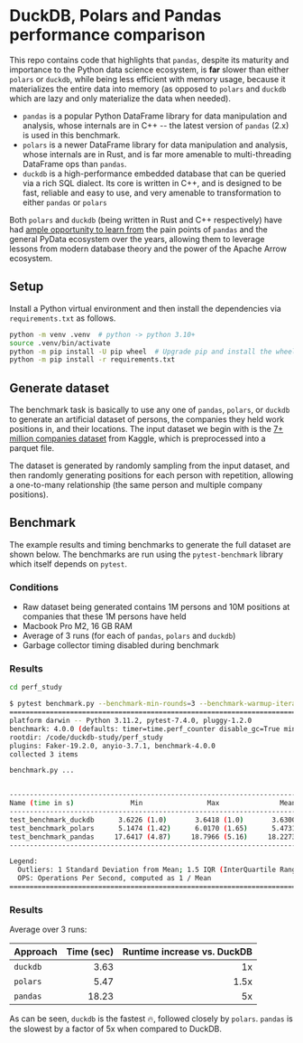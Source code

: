 # DuckDB, Polars and Pandas performance comparison

This repo contains code that highlights that `pandas`, despite its maturity and importance to the Python data science ecosystem, is **far** slower than either `polars` or `duckdb`, while being less efficient with memory usage, because it materializes the entire data into memory (as opposed to `polars` and `duckdb` which are lazy and only materialize the data when needed).

* `pandas` is a popular Python DataFrame library for data manipulation and analysis, whose internals are in C++ -- the latest version of `pandas` (2.x) is used in this benchmark.
* `polars` is a newer DataFrame library for data manipulation and analysis, whose internals are in Rust, and is far more amenable to multi-threading DataFrame ops than `pandas`.
* `duckdb` is a high-performance embedded database that can be queried via a rich SQL dialect. Its core is written in C++, and is designed to be fast, reliable and easy to use, and very amenable to transformation to either `pandas` or `polars`

Both `polars` and `duckdb` (being written in Rust and C++ respectively) have had [ample opportunity to learn from](https://twitter.com/datapythonista/status/1692452584785580111) the pain points of `pandas` and the general PyData ecosystem over the years, allowing them to leverage lessons from modern database theory and the power of the Apache Arrow ecosystem.

## Setup

Install a Python virtual environment and then install the dependencies via `requirements.txt` as follows.

```sh
python -m venv .venv  # python -> python 3.10+
source .venv/bin/activate
python -m pip install -U pip wheel  # Upgrade pip and install the wheel package first
python -m pip install -r requirements.txt
```

## Generate dataset

The benchmark task is basically to use any one of `pandas`, `polars`, or `duckdb` to generate an artificial dataset of persons, the companies they held work positions in, and their locations. The input dataset we begin with is the [7+ million companies dataset](https://www.kaggle.com/datasets/peopledatalabssf/free-7-million-company-dataset) from Kaggle, which is preprocessed into a parquet file.

The dataset is generated by randomly sampling from the input dataset, and then randomly generating positions for each person with repetition, allowing a one-to-many relationship (the same person and multiple company positions).

## Benchmark

The example results and timing benchmarks to generate the full dataset are shown below. The benchmarks are run using the `pytest-benchmark` library which itself depends on `pytest`.

### Conditions

* Raw dataset being generated contains 1M persons and 10M positions at companies that these 1M persons have held
* Macbook Pro M2, 16 GB RAM
* Average of 3 runs (for each of `pandas`, `polars` and `duckdb`)
* Garbage collector timing disabled during benchmark

### Results

```sh
cd perf_study
```


```sh
$ pytest benchmark.py --benchmark-min-rounds=3 --benchmark-warmup-iterations=2 --benchmark-disable-gc
===================================================================================================== test session starts =====================================================================================================
platform darwin -- Python 3.11.2, pytest-7.4.0, pluggy-1.2.0
benchmark: 4.0.0 (defaults: timer=time.perf_counter disable_gc=True min_rounds=3 min_time=0.000005 max_time=1.0 calibration_precision=10 warmup=False warmup_iterations=2)
rootdir: /code/duckdb-study/perf_study
plugins: Faker-19.2.0, anyio-3.7.1, benchmark-4.0.0
collected 3 items                                                                                                                                                                                                             

benchmark.py ...                                                                                                                                                                                                        [100%]


---------------------------------------------------------------------------------- benchmark: 3 tests ----------------------------------------------------------------------------------
Name (time in s)              Min                Max               Mean            StdDev             Median               IQR            Outliers     OPS            Rounds  Iterations
----------------------------------------------------------------------------------------------------------------------------------------------------------------------------------------
test_benchmark_duckdb      3.6226 (1.0)       3.6418 (1.0)       3.6300 (1.0)      0.0103 (1.0)       3.6257 (1.0)      0.0144 (1.0)           1;0  0.2755 (1.0)           3           1
test_benchmark_polars      5.1474 (1.42)      6.0170 (1.65)      5.4731 (1.51)     0.4741 (45.99)     5.2548 (1.45)     0.6521 (45.25)         1;0  0.1827 (0.66)          3           1
test_benchmark_pandas     17.6417 (4.87)     18.7966 (5.16)     18.2273 (5.02)     0.5776 (56.03)    18.2437 (5.03)     0.8662 (60.10)         1;0  0.0549 (0.20)          3           1
----------------------------------------------------------------------------------------------------------------------------------------------------------------------------------------

Legend:
  Outliers: 1 Standard Deviation from Mean; 1.5 IQR (InterQuartile Range) from 1st Quartile and 3rd Quartile.
  OPS: Operations Per Second, computed as 1 / Mean
================================================================================================ 3 passed in 138.77s (0:02:18) ================================================================================================
```

### Results

Average over 3 runs:


| Approach | Time (sec) | Runtime increase vs. DuckDB
|---------|----------: | --------------:
| `duckdb` | 3.63 | 1x
| `polars` | 5.47 | 1.5x
| `pandas` | 18.23 | 5x

As can be seen, `duckdb` is the fastest 🔥, followed closely by `polars`. `pandas` is the slowest by a factor of 5x when compared to DuckDB.
